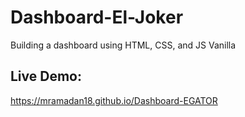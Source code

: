 # Dashboard-El-Joker
Building a dashboard using HTML, CSS, and JS Vanilla 

## Live Demo:
https://mramadan18.github.io/Dashboard-EGATOR
